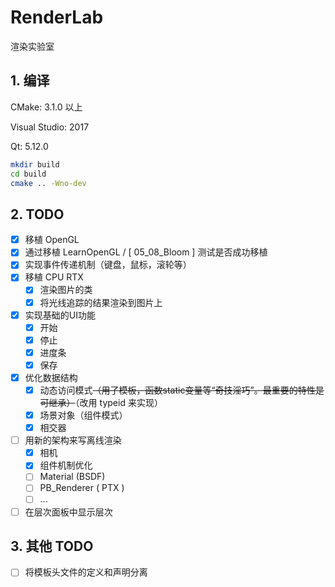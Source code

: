 # RenderLab

渲染实验室

## 1. 编译

CMake: 3.1.0 以上

Visual Studio: 2017

Qt: 5.12.0

```bash
mkdir build
cd build
cmake .. -Wno-dev
```

## 2. TODO

- [x] 移植 OpenGL
- [x] 通过移植 LearnOpenGL / [ 05_08_Bloom ] 测试是否成功移植
- [x] 实现事件传递机制（键盘，鼠标，滚轮等）
- [x] 移植 CPU RTX
  - [x] 渲染图片的类
  - [x] 将光线追踪的结果渲染到图片上
- [x] 实现基础的UI功能
  - [x] 开始
  - [x] 停止
  - [x] 进度条
  - [x] 保存
- [x] 优化数据结构
  - [x] 动态访问模式~~（用了模板，函数static变量等“奇技淫巧”。最重要的特性是可继承）~~（改用 typeid 来实现）
  - [x] 场景对象（组件模式）
  - [x] 相交器
- [ ] 用新的架构来写离线渲染
  - [x] 相机
  - [x] 组件机制优化
  - [ ] Material (BSDF)
  - [ ] PB_Renderer ( PTX )
  - [ ] ...
- [ ] 在层次面板中显示层次

## 3. 其他 TODO

- [ ] 将模板头文件的定义和声明分离